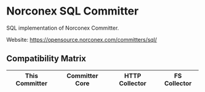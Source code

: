 Norconex SQL Committer
======================

SQL implementation of Norconex Committer.

Website: https://opensource.norconex.com/committers/sql/

## Compatibility Matrix

| This Committer   | Committer Core | HTTP Collector | FS Collector |
| ---------------- | -------------- | -------------- | ------------ |

